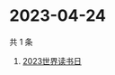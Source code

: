 # 2023-04-24

共 1 条

<!-- BEGIN -->
<!-- 最后更新时间 Mon Apr 24 2023 04:06:58 GMT+0800 (China Standard Time) -->

1. [2023世界读书日](https://www.zhihu.com/search?q=2023%E4%B8%96%E7%95%8C%E8%AF%BB%E4%B9%A6%E6%97%A5)

<!-- END -->
